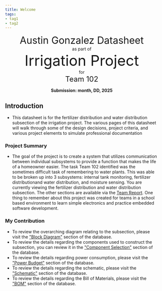 ```yaml
---
title: Welcome
tags:
- tag1
- tag2
---
```

<center>
<font size= "6">Austin Gonzalez Datasheet </font><br>
as part of<br>
<font size= "8"> Irrigation Project</font><br>
for<br>
<font size= "5"> Team 102 </font><br>

**Submission: month, DD, 2025**
</center>

## Introduction

* This datasheet is for the fertilizer distribution and water distribution subsection of the irrigation project. The various pages of this datasheet will walk through some of the design decisions, project criteria, and various project elements to simulate professional documentation

### Project Summary

* The goal of the project is to create a system that utilizes communication between individual subsystems to provide a function that makes the life of a homeowner easier. The task Team 102 identified was the sometimes difficult task of remembering to water plants. This was able to be broken up into 3 subsystems: internal tank monitoring, fertilizer distributionand water distribution, and moisture sensing. You are currently viewing the fertilizer distribution and water distribution subsection. The other sections are available via the [Team Report](https://egr304-2025-f-102.github.io/). One thing to remember about this project was created for teams in a school based environment to learn simple electronics and practice embedded software development. 


### My Contribution

* To review the overarching diagram relating to the subsection, please visit the ["Block Diagram"](https://austingonzalez-egr304.github.io/01-Block-Diagram/Block-Diagram/) section of the database.
* To review the details regarding the components used to construct the subsection, you can review it in the ["Component Selection"](https://austingonzalez-egr304.github.io/02-Component-Selection/Component-Selection/) section of the database.
* To review the details regarding power consumption, please visit the ["Power Budget"](https://austingonzalez-egr304.github.io/02-Component-Selection/Component-Selection/) section of the database.
* To review the details regarding the schematic, please visit the ["Schematic"](https://austingonzalez-egr304.github.io/04-Schematic/schematic/) section of the database.
* To review the details regarding the Bill of Materials, please visit the ["BOM"](https://austingonzalez-egr304.github.io/03-BOM/BOM/) section of the database.